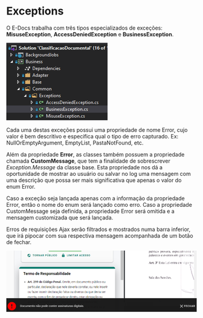 # Exceptions

O E-Docs trabalha com três tipos especializados de exceções: **MisuseException**, **AccessDeniedException** e **BusinessException**.

![Exceptions](../../Recursos/Metodologias/Exceptions/Exceptions.png)

Cada uma destas exceções possui uma propriedade de nome Error, cujo valor é bem descritivo e especifica qual o tipo de erro capturado. Ex: NullOrEmptyArgument, EmptyList, PastaNotFound, etc.

Além da propriedade **Error**, as classes também possuem a propriedade chamada **CustomMessage**, que tem a finalidade de sobrescrever *Exception.Message* da classe base. Esta propriedade nos dá a oportunidade de mostrar ao usuário ou salvar no log uma mensagem com uma descrição que possa ser mais significativa que apenas o valor do enum Error.

Caso a exceção seja lançada apenas com a informação da propriedade Error, então o nome do enum será lançado como erro. Caso a propriedade CustomMessage seja definida, a propriedade Error será omitida e a mensagem customizada que será lançada.

Erros de requisições Ajax serão filtrados e mostrados numa barra inferior, que irá pipocar com sua respectiva mensagem acompanhada de um botão de fechar.

![Ajax Error](../../Recursos/Metodologias/Exceptions/AjaxError.png)
